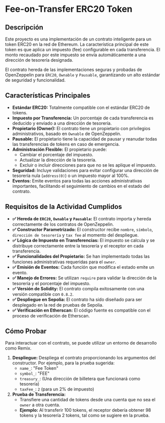 # Fee-on-Transfer ERC20 Token

## Descripción

Este proyecto es una implementación de un contrato inteligente para un token ERC20 en la red de Ethereum. La característica principal de este token es que aplica un impuesto (fee) configurable en cada transferencia. El monto recaudado por este impuesto se envía automáticamente a una dirección de tesorería designada.

El contrato hereda de las implementaciones seguras y probadas de OpenZeppelin para `ERC20`, `Ownable` y `Pausable`, garantizando un alto estándar de seguridad y funcionalidad.

## Características Principales

* **Estándar ERC20:** Totalmente compatible con el estándar ERC20 de tokens.
* **Impuesto por Transferencia:** Un porcentaje de cada transferencia es deducido y enviado a una dirección de tesorería.
* **Propietario (Owner):** El contrato tiene un propietario con privilegios administrativos, basado en `Ownable` de OpenZeppelin.
* **Pausable:** El propietario tiene la capacidad de pausar y reanudar todas las transferencias de tokens en caso de emergencia.
* **Administración Flexible:** El propietario puede:
    * Cambiar el porcentaje del impuesto.
    * Actualizar la dirección de la tesorería.
    * Excluir o incluir direcciones para que no se les aplique el impuesto.
* **Seguridad:** Incluye validaciones para evitar configurar una dirección de tesorería nula (`address(0)`) o un impuesto mayor al 100%.
* **Eventos:** Emite eventos para todas las acciones administrativas importantes, facilitando el seguimiento de cambios en el estado del contrato.

## Requisitos de la Actividad Cumplidos

* **✅ Hereda de `ERC20`, `Ownable` y `Pausable`:** El contrato importa y hereda correctamente de los contratos de OpenZeppelin.
* **✅ Constructor Parametrizado:** El constructor recibe `nombre`, `símbolo`, `dirección de tesorería` y `tax fee` al momento del despliegue.
* **✅ Lógica de Impuesto en Transferencias:** El impuesto se calcula y se distribuye correctamente entre la tesorería y el receptor en cada transferencia.
* **✅ Funcionalidades del Propietario:** Se han implementado todas las funciones administrativas requeridas para el `owner`.
* **✅ Emisión de Eventos:** Cada función que modifica el estado emite un evento.
* **✅ Manejo de Errores:** Se utilizan `require` para validar la dirección de la tesorería y el porcentaje del impuesto.
* **✅ Versión de Solidity:** El contrato compila exitosamente con una versión compatible con `0.8.2`.
* **✅ Despliegue en Sepolia:** El contrato ha sido diseñado para ser desplegado en la red de pruebas de Sepolia.
* **✅ Verificación en Etherscan:** El código fuente es compatible con el proceso de verificación de Etherscan.

## Cómo Probar

Para interactuar con el contrato, se puede utilizar un entorno de desarrollo como Remix.

1.  **Despliegue:** Despliega el contrato proporcionando los argumentos del constructor. Por ejemplo, para la prueba sugerida:
    * `name_`: "Fee Token"
    * `symbol_`: "FEE"
    * `treasury_`: (Una dirección de billetera que funcionará como tesorería)
    * `taxFee_`: `2` (para un 2% de impuesto)
2.  **Prueba de Transferencia:**
    * Transfiere una cantidad de tokens desde una cuenta que no sea el `owner` a otra cuenta.
    * **Ejemplo:** Al transferir 100 tokens, el receptor debería obtener 98 tokens y la tesorería 2 tokens, tal como se sugiere en la prueba.
